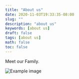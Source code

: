```yaml
---
title: "About us"
date: 2020-11-03T19:33:35-08:00 
slug: ""
description: "about us"
keywords: [about us]
draft: false
tags: [about us]
math: false
toc: false
---
```


Meet our Family. 

![Example image](/images/about_us.jpg)
